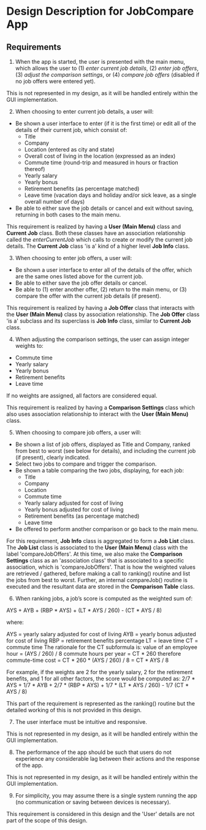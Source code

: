 # Design Description for JobCompare App
## Requirements

1. When the app is started, the user is presented with the main menu, which     allows the user to (1) *enter current job details*, (2) *enter job offers*, (3) *adjust the comparison settings*, or (4) *compare job offers* (disabled if no job offers were entered yet).

This is not represented in my design, as it will be handled entirely within the GUI implementation.

2. When choosing to enter current job details, a user will:
  - Be shown a user interface to enter (if it is the first time) or edit all of the details of their current job, which consist of:
    - Title
    - Company
    - Location (entered as city and state)
    - Overall cost of living in the location (expressed as an index)
    - Commute time (round-trip and measured in hours or fraction thereof)
    - Yearly salary
    - Yearly bonus
    - Retirement benefits (as percentage matched)
    - Leave time (vacation days and holiday and/or sick leave, as a single overall number of days)
  - Be able to either save the job details or cancel and exit without saving, returning in both cases to the main menu.

This requirement is realized by having a **User (Main Menu)** class and **Current Job** class. Both these classes have an association relationship called the *enterCurrentJob* which calls to create or modify the current job details. The **Current Job** class 'is a' kind of a higher level **Job Info** class.

3. When choosing to enter job offers, a user will:
  - Be shown a user interface to enter all of the details of the offer, which are the same ones listed above for the current job.
  - Be able to either save the job offer details or cancel.
  - Be able to (1) enter another offer, (2) return to the main menu, or (3) compare the offer with the current job details (if present).


This requirement is realized by having a **Job Offer** class that interacts with the **User (Main Menu)** class by association relationship. The **Job Offer** class 'is a' subclass and its superclass is **Job Info** class, similar to **Current Job** class.

4. When adjusting the comparison settings, the user can assign integer weights to:
  - Commute time
  - Yearly salary
  - Yearly bonus
  - Retirement benefits
  - Leave time

  If no weights are assigned, all factors are considered equal.

This requirement is realized by having a **Comparison Settings** class which also uses association relationship to interact with the **User (Main Menu)** class.

5. When choosing to compare job offers, a user will:
  - Be shown a list of job offers, displayed as Title and Company, ranked from best to worst (see below for details), and including the current job (if present), clearly indicated.
  - Select two jobs to compare and trigger the comparison.
  - Be shown a table comparing the two jobs, displaying, for each job:
    - Title
    - Company
    - Location
    - Commute time
    - Yearly salary adjusted for cost of living
    - Yearly bonus adjusted for cost of living
    - Retirement benefits (as percentage matched)
    - Leave time
  - Be offered to perform another comparison or go back to the main menu.

For this requirement, **Job Info** class is aggregated to form a **Job List** class. The **Job List** class is associated to the **User (Main Menu)** class with the label 'compareJobOffers'. At this time, we also make the **Comparison Settings** class as an 'association class' that is associated to a specific association, which is 'compareJobOffers'. That is how the weighted values are retrieved / gathered, before making a call to ranking() routine and list the jobs from best to worst. Further, an internal compareJob() routine is executed and the resultant data are stored in the **Comparison Table** class.

6. When ranking jobs, a job’s score is computed as the weighted sum of:

  AYS + AYB + (RBP * AYS) + (LT * AYS / 260) - (CT * AYS / 8)

  where:

  AYS = yearly salary adjusted for cost of living
  AYB = yearly bonus adjusted for cost of living
  RBP = retirement benefits percentage
  LT = leave time
  CT = commute time
  The rationale for the CT subformula is:
  value of an employee hour = (AYS / 260) / 8
  commute hours per year = CT * 260
  therefore commute-time cost = CT * 260 * (AYS / 260) / 8 = CT * AYS / 8

  For example, if the weights are 2 for the yearly salary, 2 for the retirement benefits, and 1 for all other factors, the score would be computed as:
  2/7 * AYS + 1/7 * AYB + 2/7 * (RBP * AYS) + 1/7 * (LT * AYS / 260) - 1/7 (CT * AYS / 8)

This part of the requirement is represented as the ranking() routine but the detailed working of this is not provided in this design.

7. The user interface must be intuitive and responsive.

This is not represented in my design, as it will be handled entirely within the GUI implementation.

8. The performance of the app should be such that users do not experience any considerable lag between their actions and the response of the app.

This is not represented in my design, as it will be handled entirely within the GUI implementation.

9. For simplicity, you may assume there is a single system running the app (no communication or saving between devices is necessary).

This requirement is considered in this design and the 'User' details are not part of the scope of this design.
